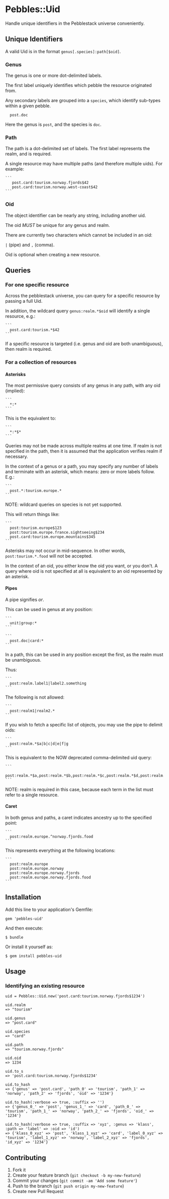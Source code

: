 # Pebbles::Uid

Handle unique identifiers in the Pebblestack universe conveniently.

## Unique Identifiers

A valid Uid is in the format `genus[.species]:path[$oid]`.

### Genus

The genus is one or more dot-delimited labels.

The first label uniquely identifies which pebble the resource originated from.

Any secondary labels are grouped into a `species`, which identify sub-types within a given pebble.

```
  post.doc
```

Here the genus is `post`, and the species is `doc`.

### Path

The path is a dot-delimited set of labels. The first label represents the realm, and is required.

A single resource may have multiple paths (and therefore multiple uids). For example:

    ```
       post.card:tourism.norway.fjords$42
       post.card:tourism.norway.west-coast$42
    ```

### Oid

The object identifier can be nearly any string, including another uid.

The oid _MUST_ be unique for any genus and realm.

There are currently two characters which cannot be included in an oid:

`|` (pipe) and `,` (comma).

Oid is optional when creating a new resource.

## Queries

### For one specific resource

Across the pebblestack universe, you can query for a specific resource by passing a full Uid.

In addition, the wildcard query `genus:realm.*$oid` will identify a single resource, e.g.:

    ```
      post.card:tourism.*$42
    ```

If a specific resource is targeted (i.e. genus and oid are both unambiguous), then realm is required.

### For a collection of resources

#### Asterisks

The most permissive query consists of any genus in any path, with any oid (implied):

    ```
      *:*
    ```

This is the equivalent to:

    ```
      *:*$*
    ```

Queries may not be made across multiple realms at one time. If realm is not specified in the path, then it is assumed that the application verifies realm if necessary.

In the context of a genus or a path, you may specify any number of labels and terminate with an asterisk, which means: zero or more labels follow. E.g.:

    ```
      post.*:tourism.europe.*
    ```

NOTE: wildcard queries on species is not yet supported.

This will return things like:

    ```
      post:tourism.europe$123
      post:tourism.europe.france.sightseeing$234
      post.card:tourism.europe.mountains$345
    ```

Asterisks may not occur in mid-sequence. In other words, `post:tourism.*.food` will not be accepted.

In the context of an oid, you either know the oid you want, or you don't. A query where oid is not specified at all is equivalent to an oid represented by an asterisk.

#### Pipes

A pipe signifies _or_.

This can be used in genus at any position:

    ```
      unit|group:*
    ```

    ```
      post.doc|card:*
    ```

In a path, this can be used in any position except the first, as the realm must be unambiguous.

Thus:

    ```
      post:realm.label1|label2.something
    ```

The following is not allowed:

    ```
      post:realm1|realm2.*
    ```

If you wish to fetch a specific list of objects, you may use the pipe to delimit oids:

    ```
      post:realm.*$a|b|c|d|e|f|g
    ```

This is equivalent to the NOW deprecated comma-delimited uid query:

    ```
      post:realm.*$a,post:realm.*$b,post:realm.*$c,post:realm.*$d,post:realm.*$e,post:realm.*$f,post:realm.*$g,
    ```

NOTE: realm is required in this case, because each term in the list must refer to a single resource.

#### Caret

In both genus and paths, a caret indicates ancestry up to the specified point:

    ```
      post:realm.europe.^norway.fjords.food
    ```

This represents everything at the following locations:

    ```
      post:realm.europe
      post:realm.europe.norway
      post:realm.europe.norway.fjords
      post:realm.europe.norway.fjords.food
    ```


## Installation

Add this line to your application's Gemfile:

    gem 'pebbles-uid'

And then execute:

    $ bundle

Or install it yourself as:

    $ gem install pebbles-uid

## Usage

### Identifying an existing resource

    uid = Pebbles::Uid.new('post.card:tourism.norway.fjords$1234')

    uid.realm
    => "tourism"

    uid.genus
    => "post.card"

    uid.species
    => "card"

    uid.path
    => "tourism.norway.fjords"

    uid.oid
    => 1234

    uid.to_s
    => 'post.card:tourism.norway.fjords$1234'

    uid.to_hash
    => {'genus' => 'post.card', 'path_0' => 'tourism', 'path_1' => 'norway', 'path_2' => 'fjords', 'oid' => '1234'}

    uid.to_hash(:verbose => true, :suffix => '')
    => {'genus_0_' => 'post', 'genus_1_' => 'card', 'path_0_' => 'tourism', 'path_1_' => 'norway', 'path_2_' => 'fjords', 'oid_' => '1234'}

    uid.to_hash(:verbose => true, :suffix => 'xyz', :genus => 'klass', :path => 'label' => :oid => 'id')
    => {'klass_0_xyz' => 'post', 'klass_1_xyz' => 'card', 'label_0_xyz' => 'tourism', 'label_1_xyz' => 'norway', 'label_2_xyz' => 'fjords', 'id_xyz' => '1234'}

## Contributing

1. Fork it
2. Create your feature branch (`git checkout -b my-new-feature`)
3. Commit your changes (`git commit -am 'Add some feature'`)
4. Push to the branch (`git push origin my-new-feature`)
5. Create new Pull Request
